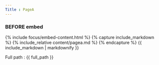 ```yaml
---
Title : PageA
---
```


### BEFORE embed

{% include focus/embed-content.html %}
{% capture include_markdown %}
    {% include_relative content/pagea.md %}
{% endcapture %}
{{ include_markdown | markdownify }}

Full path : {{ full_path }}